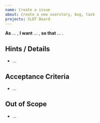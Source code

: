 ```yaml
---
name: Create a issue
about: Create a new userstory, bug, task
projects: SLDT Board
---
```

<!-- 
A clear and concise description of what the desired story will look like. 
-->
**As** ... ,
**I want** ... ,
**so that** ... .

## Hints / Details
<!--
Provide as much information regarding this request as possible
-->
- ...

## Acceptance Criteria
<!--
Describe the acceptance criterias the result of the story
-->
- ...

## Out of Scope
<!--
Describe the topics which are out of scope
-->
- ...

